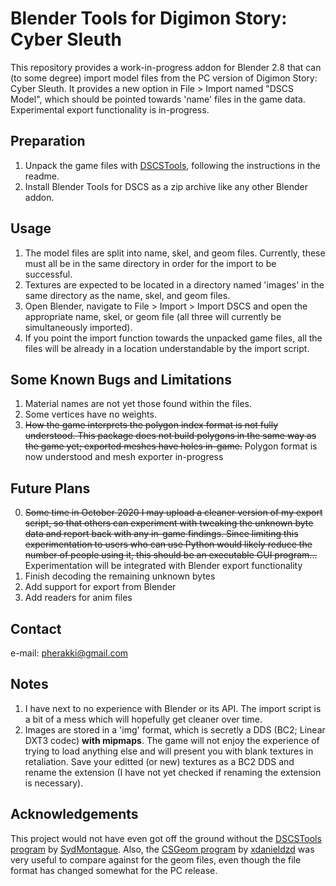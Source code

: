 # Blender Tools for Digimon Story: Cyber Sleuth
This repository provides a work-in-progress addon for Blender 2.8 that can (to some degree) import model files from the PC version of Digimon Story: Cyber Sleuth. It provides a new option in File > Import named "DSCS Model", which should be pointed towards 'name' files in the game data. Experimental export functionality is in-progress.

## Preparation
1. Unpack the game files with [DSCSTools](https://github.com/SydMontague/DSCSTools), following the instructions in the readme.
2. Install Blender Tools for DSCS as a zip archive like any other Blender addon.

## Usage
1. The model files are split into name, skel, and geom files. Currently, these must all be in the same directory in order for the import to be successful.
2. Textures are expected to be located in a directory named 'images' in the same directory as the name, skel, and geom files.
3. Open Blender, navigate to File > Import > Import DSCS and open the appropriate name, skel, or geom file (all three will currently be simultaneously imported).
4. If you point the import function towards the unpacked game files, all the files will be already in a location understandable by the import script.

## Some Known Bugs and Limitations
1. Material names are not yet those found within the files.
2. Some vertices have no weights.
3. ~~How the game interprets the polygon index format is not fully understood. This package does not build polygons in the same way as the game yet; exported meshes have holes in-game.~~ Polygon format is now understood and mesh exporter in-progress

## Future Plans
0. ~~Some time in October 2020 I may upload a cleaner version of my export script, so that others can experiment with tweaking the unknown byte data and report back with any in-game findings. Since limiting this experimentation to users who can use Python would likely reduce the number of people using it, this should be an executable GUI program...~~ Experimentation will be integrated with Blender export functionality
1. Finish decoding the remaining unknown bytes
2. Add support for export from Blender
3. Add readers for anim files

## Contact
e-mail: pherakki@gmail.com

## Notes
1. I have next to no experience with Blender or its API. The import script is a bit of a mess which will hopefully get cleaner over time.
2. Images are stored in a 'img' format, which is secretly a DDS (BC2; Linear DXT3 codec) **with mipmaps**. The game will not enjoy the experience of trying to load anything else and will present you with blank textures in retaliation. Save your editted (or new) textures as a BC2 DDS and rename the extension (I have not yet checked if renaming the extension is necessary).

## Acknowledgements
This project would not have even got off the ground without the [DSCSTools program](https://github.com/SydMontague/DSCSTools) by [SydMontague](https://github.com/SydMontague). Also, the [CSGeom program](https://github.com/xdanieldzd/CSGeom) by [xdanieldzd](https://github.com/xdanieldzd) was very useful to compare against for the geom files, even though the file format has changed somewhat for the PC release.
